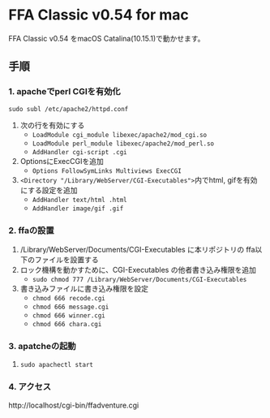 # FFA Classic v0.54 for mac

FFA Classic v0.54 をmacOS Catalina(10.15.1)で動かせます。

## 手順

### 1. apacheでperl CGIを有効化

`sudo subl /etc/apache2/httpd.conf`

1. 次の行を有効にする
    * `LoadModule cgi_module libexec/apache2/mod_cgi.so`
    * `LoadModule perl_module libexec/apache2/mod_perl.so`
    * `AddHandler cgi-script .cgi`
1. OptionsにExecCGIを追加
    * `Options FollowSymLinks Multiviews ExecCGI`
1. `<Directory "/Library/WebServer/CGI-Executables">`内でhtml, gifを有効にする設定を追加
    * `AddHandler text/html .html`
    * `AddHandler image/gif .gif`

### 2. ffaの設置

1. /Library/WebServer/Documents/CGI-Executables に本リポジトリの ffa以下のファイルを設置する
1. ロック機構を動かすために、CGI-Executables の他者書き込み権限を追加
    * `sudo chmod 777 /Library/WebServer/Documents/CGI-Executables`
1. 書き込みファイルに書き込み権限を設定
    * `chmod 666 recode.cgi`
    * `chmod 666 message.cgi`
    * `chmod 666 winner.cgi`
    * `chmod 666 chara.cgi`

### 3. apatcheの起動

1. `sudo apachectl start`

### 4. アクセス

http://localhost/cgi-bin/ffadventure.cgi
